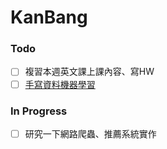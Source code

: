 # KanBang

### Todo
+ [ ] 複習本週英文課上課內容、寫HW
+ [ ] [手寫資料機器學習](https://github.com/AI-FREE-Team/Traditional-Chinese-Handwriting-Dataset)

### In Progress
+ [ ] 研究一下網路爬蟲、推薦系統實作